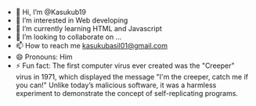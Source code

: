 - 👋 Hi, I’m @Kasukub19
- 👀 I’m interested in Web developing
- 🌱 I’m currently learning HTML and Javascript
- 💞️ I’m looking to collaborate on ...
- 📫 How to reach me kasukubasil01@gmail.com
- 😄 Pronouns: Him
- ⚡ Fun fact: The first computer virus ever created was the "Creeper" virus in 1971, which displayed the message "I'm the creeper, catch me if you can!" Unlike today’s malicious software, it was a harmless experiment to demonstrate the concept of self-replicating programs.

<!---
Kasukub19/Kasukub19 is a ✨ special ✨ repository because its `README.md` (this file) appears on your GitHub profile.
You can click the Preview link to take a look at your changes.
--->
